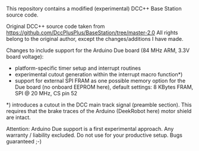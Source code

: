 This repository contains a modified (experimental) DCC++ Base Station source code.

Original DCC++ source code taken from https://github.com/DccPlusPlus/BaseStation/tree/master-2.0
All rights belong to the original author, except the changes/additions I have made.

Changes to include support for the Arduino Due board (84 MHz ARM, 3.3V board voltage):

- platform-specific timer setup and interrupt routines
- experimental cutout generation within the interrupt macro function*)
- support for external SPI FRAM as one possible memory option for the Due board (no onboard EEPROM here), default settings: 8 KBytes FRAM, SPI @ 20 MHz, CS pin 52

*) introduces a cutout in the DCC main track signal (preamble section). This requires that the brake traces of the Arduino (DeekRobot here) motor shield are intact.

Attention: Arduino Due support is a first experimental approach. Any warranty / liability excluded.
Do not use for your productive setup. Bugs guaranteed ;-)
